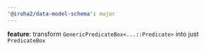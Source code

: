 ```yaml
---
'@iroha2/data-model-schema': major
---
```


**feature**: transform `GenericPredicateBox<...::Predicate>` into just `PredicateBox`
